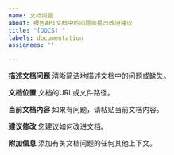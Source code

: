 ```yaml
---
name: 文档问题
about: 报告API文档中的问题或提出改进建议
title: "[DOCS] "
labels: documentation
assignees: ''

---
```


**描述文档问题**
清晰简洁地描述文档中的问题或缺失。

**文档位置**
文档的URL或文件路径。

**当前文档内容**
如果有问题，请粘贴当前文档内容。

**建议修改**
您建议如何改进文档。

**附加信息**
添加有关文档问题的任何其他上下文。